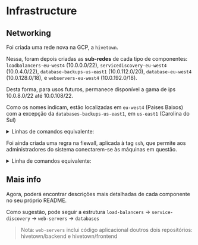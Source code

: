 # Infrastructure

## Networking
Foi criada uma rede nova na GCP, a `hivetown`.

Nessa, foram depois criadas as **sub-redes** de cada tipo de componentes: `loadbalancers-eu-west4` (10.0.0.0/22), `servicediscovery-eu-west4` (10.0.4.0/22), `database-backups-us-east1` (10.0.112.0/20), `database-eu-west4` (10.0.128.0/18), e `webservers-eu-west4` (10.0.192.0/18).

Desta forma, para usos futuros, permanece disponível a gama de ips 10.0.8.0/22 até 10.0.108/22.

Como os nomes indicam, estão localizadas em `eu-west4` (Países Baixos) com a excepção da `databases-backups-us-east1`, em `us-east1` (Carolina do Sul)

<details>
<summary>Linhas de comandos equivalente:</summary>

```bash
gcloud compute networks create hivetown --project=hivetown --subnet-mode=custom --mtu=1460 --bgp-routing-mode=regional

gcloud compute networks subnets create loadbalancers-eu-west4 --project=hivetown --description=Load\ Balancing\ Network --range=10.0.0.0/22 --stack-type=IPV4_ONLY --network=hivetown --region=europe-west4 --enable-private-ip-google-access

gcloud compute networks subnets create servicediscovery-eu-west4 --project=hivetown --description=Service\ Discovery\ Network --range=10.0.4.0/22 --stack-type=IPV4_ONLY --network=hivetown --region=europe-west4

gcloud compute networks subnets create database-backups-us-east1 --project=hivetown --description=Database\ Backups\ Network --range=10.0.112.0/20 --stack-type=IPV4_ONLY --network=hivetown --region=us-east1

gcloud compute networks subnets create database-eu-west4 --project=hivetown --description=Databases\ Network --range=10.0.128.0/18 --stack-type=IPV4_ONLY --network=hivetown --region=europe-west4

gcloud compute networks subnets create webservers-eu-west4 --project=hivetown --description=Web\ Servers\ Netowork --range=10.0.192.0/18 --stack-type=IPV4_ONLY --network=hivetown --region=europe-west4
```
</details>

Foi ainda criada uma regra na fiewall, aplicada à tag `ssh`, que permite aos administradores do sistema conectarem-se às máquinas em questão.

<details>
<summary>Linha de comandos equivalente:</summary>

```bash
gcloud compute --project=hivetown firewall-rules create hivetown-allow-ssh --description="Allow SSH" --direction=INGRESS --priority=65534 --network=hivetown --action=ALLOW --rules=tcp:22 --source-ranges=35.235.240.0/20 --target-tags=ssh
```
</details>

## Mais info
Agora, poderá encontrar descrições mais detalhadas de cada componente no seu próprio README.

Como sugestão, pode seguir a estrutura `load-balancers` -> `service-discovery` -> `web-servers` -> `databases`
> Nota: `web-servers` inclui código aplicacional doutros dois repositórios: hivetown/backend e hivetown/frontend